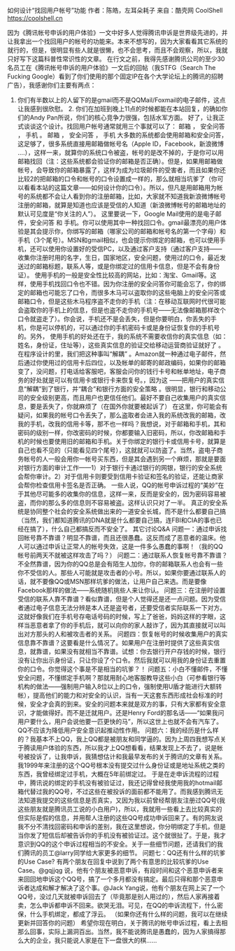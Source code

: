 如何设计“找回用户帐号”功能
作者：陈皓，左耳朵耗子
来自：酷壳网 CoolShell https://coolshell.cn

因为《腾讯帐号申诉的用户体验》一文中好多人觉得腾讯申诉是世界级先进的，并让我拿出一个找回用户的帐号的功能来。本来不想写的，因为大家看看其它系统的就行的，但是，很明显有些人就是很懒，也不会思考，而且不会观察，所以，我就只好写下这篇科普性常识性的文章。
在行文之前，我得先感谢腾讯公司的至少30名员工在《腾讯帐号申诉的用户体验》一文后的回帖（我STFG（Search The Fucking Google）看到了你们使用的那个固定IP在各个大学论坛上的腾讯的招聘广告），我感谢你们主要有两点：
1. 你们有半数以上的人留下的是gmail而不是QQMail/Foxmail的电子邮件，这点让我感到很欣慰。 2. 你们在加班到晚上11点的时候都能在本站回复，的确如你们的Andy Pan所说，你们的核心竞争力很强，包括水军方面。
好了，让我正式谈谈这个设计。找回用户帐号通常就用三个事就可以了： 邮箱 ， 安全问答 ， 手机 。
邮箱 ， 安全问答 ， 手机
大多数的系统都会使用邮箱和安全问答，这足够了，很多系统直接用邮箱做帐号名（Apple ID，Facebook，新浪微博 ….），这样一来，就算你的系统口令被盗，帐号的是改不掉的，于是你可以用邮箱找回（注：这些系统都会验证你的邮箱是否正确）。但是，如果用邮箱做帐号，会导致你的邮箱暴露了，这样为成为垃圾邮件的受害者，而且如果你还比较2的把邮箱的口令和帐号的口令设置成一样的，那么就相当坑爹了（你可以看看本站的这篇文章——如何设计你的口令）。所以，但凡是用邮箱用为帐号的系统都不会让人看到你的注册邮箱，比如，大家就不知道我新浪微博帐号注册的邮箱，就算是知道也应该是受信的人知道（新浪微博帐号的邮箱地址的默认可见度是“你关注的人”）。
这里要说一下，Google Mail使用的是电子邮件，安全问答 和 手机。你可以使用其中一种找回口令。gmail最漂亮的用户体验是其会提示你，你绑写的邮箱（哪家公司的邮箱和帐号名的第一个字母）和手机（3个尾号）。MSN和gmail相似，也会提示你绑定的邮箱，也可以使用手机，还可以使用你设置好的受信PC，以及通过客户支持（通过客户支持——收集你注册时用的名字，生日，国家地区，安全问题，使用过的口令，最近发送过的邮箱标题，联系人等，或是你绑定过的信用卡信息，但是不会有身份证）。
使用手机的一般是安全性比较高的网站，比如：淘宝、Gmail等。这样，使用手机找回口令也不错。因为你注册的安全问答你可能会忘了，你的绑定的邮箱也可能忘了口令，而很多木马可以盗取你的这些电脑上的安全问答或邮箱口令，但是这些木马程序盗不走你的手机（注：在移动互联网时代很可能会盗取你的手机上的信息，但是也盗不走你的手机号——无法像邮箱那样改个口令就盗走了）。你会说，手机还不是会丢失，但是你要明白，你丢失的手机，你是可以停机的，可以通过你的手机密码卡或是身份证恢复你的手机号的。另外， 使用手机的好处还在于，我的系统不需要收信你的真实信息（如：姓名，身份证，住址等），这些真实信息的验证交给移动运营商验证就好了 。 在程序设计的里，我们把这种事叫“解耦” 。Amazon就一种通过电子邮件，然后通过你使用过的信用卡后四位，以及帐单的邮寄的邮政编码，如果你的邮箱变了，没问题，打电话给客服吧，客服会问你的钱行卡号和帐单地址，电子商务的好处就是可以有信用卡或银行卡来恢复号。，因为这 ——把用户的真实信息“解耦”到了银行，并“耦合”和银行方面的安全策略 。很明显，银行和移动公司的安全级别更高，而且用户也更信任他们。最好不要自己收集用户的真实信息，要是丢失了，你就麻烦了（在国外你就要被起诉了）
在这里，你可能会有疑问，如果我的帐号口令丢失了，那么盗取者会进入我的系统改我的邮箱，改我的手机，改我的信用卡等，那不也一样吗？我想说，对于邮箱和手机，其和密码的级别一样，你改密码的时候，你都要输入旧密码，所以，你改邮箱和手机的时候也要使用旧的邮箱和手机。关于你绑定的银行卡或信用卡号，就算是自己也看不见的（只能看见四个尾号），这就就可以防盗了。当然，盗电子商务帐号的人一般会用你一帐号买东西，但是其会遇到另一个麻烦，那就是要面对银行方面的审计工作——1）对于银行卡通过银行的网银，银行的安全系统会帮你审计。2）对于信用卡则要受到信用卡验证和签名的验证，还能让商家会帮你检查信用卡签名是否正确。
一些人说，QQ的帐号申诉过程的“美妙”在于其他尽可能多的收集你的信息，这样一来，反而是安全的，因为密码容易被盗，而你的那么多的信息则不容易被盗。这样认识只对了一半。 真正的安全系统是协同整个社会的安全系统做出来的一道安全长城，而不是什么都要自己搞 （当然，我们都知道腾讯的DNA就是什么都要自己搞，连FBI和CIA的事也已经在搞了），什么自己都搞反而不安全了。
其它讨论Q&A
问题一：通过申诉找回帐号靠不靠谱？明显不靠谱，而且还很愚蠢。这反而成了恶意者的温床。他人可以通过申诉让正常人的帐号失效，这是一件多么愚蠢的事啊！（我的QQ帐号前两天不就被这样攻击了吗？）
问题二：通过联系人恢复帐号靠不靠谱？不全然靠谱，因为你的QQ总是会有陌生人加你，你的邮箱联系人也会有一些你不受信的人。那些人可能就是攻击者的小号。所以，如果你要通过联系人的话，就不要像QQ或MSN那样坑爹的做法，让用户自己来选。而是要像Facebook那样的做法——系统随机挑些人来让你认。
问题三：在注册时设置受信的联系人靠不靠谱？看似靠谱，但是个人觉得还是还一点问题。因为受信者通过电子信息无法分辨是本人还是盗号者，还要受信者实际联系一下对方。这就好像我们在手机号存电话号码的时候，写上了爸爸，妈妈这样的字眼，这样当恶意者拿了你的手机后，就可以向你的家人敲诈了，因为其直接就可以叫出对方那头的人和被攻击者的关系。
问题四：恢复帐号的时候收集用户的真实信息靠不靠谱？这要看是什么情况了。如果用户在注册时提供了这些真实信息，就靠谱，如果没有就相当不靠谱。试想：你去银行开户存钱的时候，银行没有让你出示身份证，只让你设了个口令。然后我就可以用我的身份证去重置你的口令。你觉得这个事是不是相当的坑爹？！
问题五：小白不懂邮件，不懂安全问题，不懂绑定手机啊？那就用耐心地客服教导这些小白（可参看银行等机构的做法——强制用户输入8位以上的口令，强制使用U盾才能进行大额转帐），提高他们的能力和对安全的认识，当有一天这套东西形成社会标准的时候，安全才会真的到来。安全的问题本来就是双方的事，只有大家都有安全意识，才能做得好。而不是迁就用户。还是Henry Ford的那名话——“如果我问用户要什么，用户会说他要一匹更快的马”，所以这世上也就不会有汽车了。QQ不应该为降低用户安全意识起推动性作用。
问题六：我的经历是什么样的？我基本不上QQ，我上QQ都是被朋友和同学逼的。因为上周四我想写点关于腾读用户体验的东西，所以我才上QQ想看看，结果发现上不去了，说是帐号被投诉了，让我申诉，我猜想估计和我最早发布的关于腾讯的文章有关系。我1999年来注册的这个QQ号根本没有提交过什么身份证或是地址系统之类的东西，我曾经绑定过手机，大概在5年前绑定过。
于是在走申诉流程的过程中，腾讯说的绑定的手机没有被验证过，我还记得曾经我使用我的hotmail邮箱代替过我的QQ号，不过这些在被投诉的面前都不能用了。而我感到腾讯无法知道我提交的这些信息是否真实，又因为我以前曾经帮朋友注册过QQ号(我这些朋友就是腾讯员工说的小白用户)，所以，我就用一些看上去比较真实的但实际是假的信息，并用帮人注册的这些QQ号成功申诉回来了。有的网友说我不分不清找回密码和申诉的差别，我在这里想说，你分明绑定了手机，但是当你发了短信后却被告诉你的手机没有被验证过。这个就很扯了。于是，我才意识到QQ的这个申诉过程相当的不安全。关于一些细节问题，还请我们的我们腾讯的员工@larry同学给大家更多的细节。
问题七：QQ还有什么样的坑爹的Use Case? 有两个朋友在回复中说到了两个有意思的比较坑爹的Use Case。@gqjjqg 说，他有个朋友被恶意申诉，有段时间和这个恶意申诉者来来回回地申诉这个QQ号，搞了一个多月都没有搞定。最后只得和那个恶意申诉者达成和解才解决了这个事。@Jack Yang说，他有个朋友在网上买了一个QQ号，没过几天就被申诉回去了（毕竟那是别人用过的），然后人家再接着卖，怎么申诉都申诉不回来。欲哭无泪。可见，在QQ的申诉流程下，什么密保，什么手机绑定，都成了浮云。
（如果你还有什么样的问题，我可以在继续更新并回答你的问题）
希望你现在明白，关于腾讯的帐号申诉过程，看上去相那么回事，实际上漏洞百出。当然，我不能说腾讯是愚蠢的，因为人家搞得那么大的企业，我只能说人家是在下一盘很大的棋……
